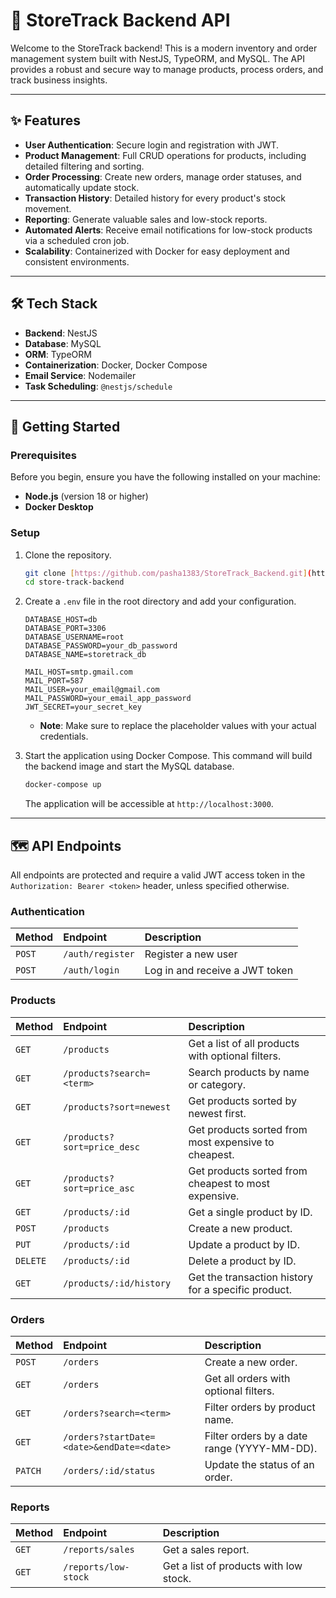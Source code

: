# 🚀 StoreTrack Backend API

Welcome to the StoreTrack backend! This is a modern inventory and order management system built with NestJS, TypeORM, and MySQL. The API provides a robust and secure way to manage products, process orders, and track business insights.

---

## ✨ Features

* **User Authentication**: Secure login and registration with JWT.
* **Product Management**: Full CRUD operations for products, including detailed filtering and sorting.
* **Order Processing**: Create new orders, manage order statuses, and automatically update stock.
* **Transaction History**: Detailed history for every product's stock movement.
* **Reporting**: Generate valuable sales and low-stock reports.
* **Automated Alerts**: Receive email notifications for low-stock products via a scheduled cron job.
* **Scalability**: Containerized with Docker for easy deployment and consistent environments.

---

## 🛠️ Tech Stack

* **Backend**: NestJS
* **Database**: MySQL
* **ORM**: TypeORM
* **Containerization**: Docker, Docker Compose
* **Email Service**: Nodemailer
* **Task Scheduling**: `@nestjs/schedule`

---

## 🚀 Getting Started

### Prerequisites

Before you begin, ensure you have the following installed on your machine:

* **Node.js** (version 18 or higher)
* **Docker Desktop**

### Setup

1.  Clone the repository.

    ```bash
    git clone [https://github.com/pasha1383/StoreTrack_Backend.git](https://github.com/pasha1383/StoreTrack_Backend.git)
    cd store-track-backend
    ```

2.  Create a `.env` file in the root directory and add your configuration.

    ```env
    DATABASE_HOST=db
    DATABASE_PORT=3306
    DATABASE_USERNAME=root
    DATABASE_PASSWORD=your_db_password
    DATABASE_NAME=storetrack_db

    MAIL_HOST=smtp.gmail.com
    MAIL_PORT=587
    MAIL_USER=your_email@gmail.com
    MAIL_PASSWORD=your_email_app_password
    JWT_SECRET=your_secret_key
    ```
    * **Note**: Make sure to replace the placeholder values with your actual credentials.

3.  Start the application using Docker Compose. This command will build the backend image and start the MySQL database.

    ```bash
    docker-compose up
    ```
    The application will be accessible at `http://localhost:3000`.

---

## 🗺️ API Endpoints

All endpoints are protected and require a valid JWT access token in the `Authorization: Bearer <token>` header, unless specified otherwise.

### Authentication

| Method | Endpoint | Description |
| :--- | :--- | :--- |
| `POST` | `/auth/register` | Register a new user |
| `POST` | `/auth/login` | Log in and receive a JWT token |

### Products

| Method | Endpoint | Description |
| :--- | :--- | :--- |
| `GET` | `/products` | Get a list of all products with optional filters. |
| `GET` | `/products?search=<term>` | Search products by name or category. |
| `GET` | `/products?sort=newest` | Get products sorted by newest first. |
| `GET` | `/products?sort=price_desc` | Get products sorted from most expensive to cheapest. |
| `GET` | `/products?sort=price_asc` | Get products sorted from cheapest to most expensive. |
| `GET` | `/products/:id` | Get a single product by ID. |
| `POST` | `/products` | Create a new product. |
| `PUT` | `/products/:id` | Update a product by ID. |
| `DELETE` | `/products/:id` | Delete a product by ID. |
| `GET` | `/products/:id/history` | Get the transaction history for a specific product. |

### Orders

| Method | Endpoint | Description |
| :--- | :--- | :--- |
| `POST` | `/orders` | Create a new order. |
| `GET` | `/orders` | Get all orders with optional filters. |
| `GET` | `/orders?search=<term>` | Filter orders by product name. |
| `GET` | `/orders?startDate=<date>&endDate=<date>`| Filter orders by a date range (YYYY-MM-DD). |
| `PATCH`| `/orders/:id/status`| Update the status of an order. |

### Reports

| Method | Endpoint | Description |
| :--- | :--- | :--- |
| `GET` | `/reports/sales` | Get a sales report. |
| `GET` | `/reports/low-stock` | Get a list of products with low stock. |

